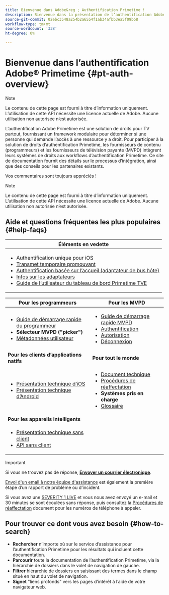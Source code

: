 ```yaml
---
title: Bienvenue dans Adobe&reg ; Authentification Primetime !
description: Bienvenue dans la présentation de l’authentification Adobe&reg; Primetime
source-git-commit: 02ebc3548a254b2a6554f1ab34afbb3ea5f09bb8
workflow-type: tm+mt
source-wordcount: '338'
ht-degree: 0%

---
```


# Bienvenue dans l’authentification Adobe® Primetime {#pt-auth-overview}

>[!NOTE]
>
>Le contenu de cette page est fourni à titre d’information uniquement. L’utilisation de cette API nécessite une licence actuelle de Adobe. Aucune utilisation non autorisée n’est autorisée.

L’authentification Adobe Primetime est une solution de droits pour TV partout, fournissant un framework modulaire pour déterminer si une personne qui demande l’accès à une ressource y a droit. Pour participer à la solution de droits d’authentification Primetime, les fournisseurs de contenu (programmeurs) et les fournisseurs de télévision payante (MVPD) intègrent leurs systèmes de droits aux workflows d’authentification Primetime. Ce site de documentation fournit des détails sur le processus d’intégration, ainsi que des conseils pour les partenaires existants.

Vos commentaires sont toujours appréciés !

>[!NOTE]
>
>Le contenu de cette page est fourni à titre d’information uniquement. L’utilisation de cette API nécessite une licence actuelle de Adobe. Aucune utilisation non autorisée n’est autorisée.

## Aide et questions fréquentes les plus populaires {#help-faqs}

| **Éléments en vedette** |
|-|
| <ul><li>Authentification unique pour iOS</li><li>[Transmet temporaire promouvant](/help/authentication/promotional-temp-pass.md)</li><li>[Authentification basée sur l’accueil (adaptateur de bus hôte)](/help/authentication/home-based-authn-tve.md)</li><li>[Infos sur les adaptateurs](https://dzf8vqv24eqhg.cloudfront.net/userfiles/258/326/ckfinder/files/AdobeNewsletterHBA.pdf)</li><li>[Guide de l’utilisateur du tableau de bord Primetime TVE](/help/authentication/tve-dashboard-user-guide.md)</li></ul> |

| **Pour les programmeurs** | **Pour les MVPD** |
|------------------------------------------------------------------------------|-------------------------------------------------------------------------------------------------|
| <ul><li>[Guide de démarrage rapide du programmeur](/help/authentication/programmer-kickstart-guide.md)</li><li>**Sélecteur MVPD (&quot;picker&quot;)**</li><li>[Métadonnées utilisateur](/help/authentication/user-metadata.md)</li></ul> | <ul><li>[Guide de démarrage rapide MVPD](/help/authentication/mvpd-kickstart-guide.md)</li><li>[Authentification](/help/authentication/authn-usecase.md)</li><li>[Autorisation](/help/authentication/authz-usecase.md)</li><li>[Déconnexion](/help/authentication/usecase-mvpd-logout.md)</li></ul> |
| **Pour les clients d’applications natifs** | **Pour tout le monde** |
| <ul><li>[Présentation technique d’iOS](/help/authentication/iostvos-sdk-overview.md)</li><li>[Présentation technique d’Android](/help/authentication/android-sdk-overview.md)</li></ul> | <ul><li>[Document technique](/help/authentication/technical-paper.md)</li><li>[Procédures de réaffectation](/help/authentication/escalation-procedures.md)</li><li>**Systèmes pris en charge**</li><li>[Glossaire](/help/authentication/glossary.md)</li></ul> |
| **Pour les appareils intelligents** | |
| <ul><li>[Présentation technique sans client](/help/authentication/rest-api-overview.md)</li><li>[API sans client](/help/authentication/rest-api-reference.md)</li></ul> | |

>[!IMPORTANT]
>
>Si vous ne trouvez pas de réponse, [**Envoyer un courrier électronique**](mailto:tve-support@adobe.com).
>
>[Envoi d&#39;un email à notre équipe d&#39;assistance](mailto:tve-support@adobe.com) est également la première étape d’un rapport de problème ou d’incident.
>
>Si vous avez une [SEVERITY 1 LIVE](/help/authentication/escalation-procedures.md) et vous nous avez envoyé un e-mail et 30 minutes se sont écoulées sans réponse, puis consultez la [Procédures de réaffectation](/help/authentication/escalation-procedures.md) document pour les numéros de téléphone à appeler.
>


## Pour trouver ce dont vous avez besoin {#how-to-search}

* **Rechercher** n’importe où sur le service d’assistance pour l’authentification Primetime pour les résultats qui incluent cette documentation.
* **Parcourir** toute la documentation de l’authentification Primetime, via la hiérarchie de dossiers dans le volet de navigation de gauche.
* **Filtrer** hiérarchie de dossiers en saisissant des termes dans le champ situé en haut du volet de navigation.
* **Signet** &quot;liens profonds&quot; vers les pages d’intérêt à l’aide de votre navigateur web.
